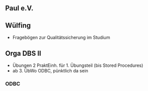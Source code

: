 ## Paul e.V.

## Wülfing

* Fragebögen zur Qualitätssicherung im Studium

## Orga DBS II

* Übungen 2 PraktEinh. für 1. Übungsteil (bis Stored Procedures)
* ab 3. ÜbWo ODBC, pünktlich da sein

### ODBC

